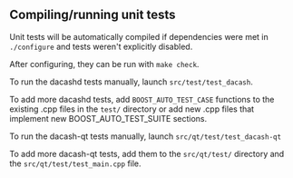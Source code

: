 Compiling/running unit tests
------------------------------------

Unit tests will be automatically compiled if dependencies were met in `./configure`
and tests weren't explicitly disabled.

After configuring, they can be run with `make check`.

To run the dacashd tests manually, launch `src/test/test_dacash`.

To add more dacashd tests, add `BOOST_AUTO_TEST_CASE` functions to the existing
.cpp files in the `test/` directory or add new .cpp files that
implement new BOOST_AUTO_TEST_SUITE sections.

To run the dacash-qt tests manually, launch `src/qt/test/test_dacash-qt`

To add more dacash-qt tests, add them to the `src/qt/test/` directory and
the `src/qt/test/test_main.cpp` file.
